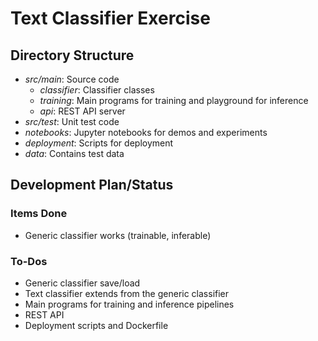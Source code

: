 # Text Classifier Exercise



## Directory Structure

- *src/main*: Source code
  - *classifier*: Classifier classes
  - *training*: Main programs for training and playground for inference
  - *api*: REST API server
- *src/test*: Unit test code
- *notebooks*: Jupyter notebooks for demos and experiments
- *deployment*: Scripts for deployment
- *data*: Contains test data

## Development Plan/Status

### Items Done

- Generic classifier works (trainable, inferable)

### To-Dos

- Generic classifier save/load
- Text classifier extends from the generic classifier
- Main programs for training and inference pipelines
- REST API
- Deployment scripts and Dockerfile




